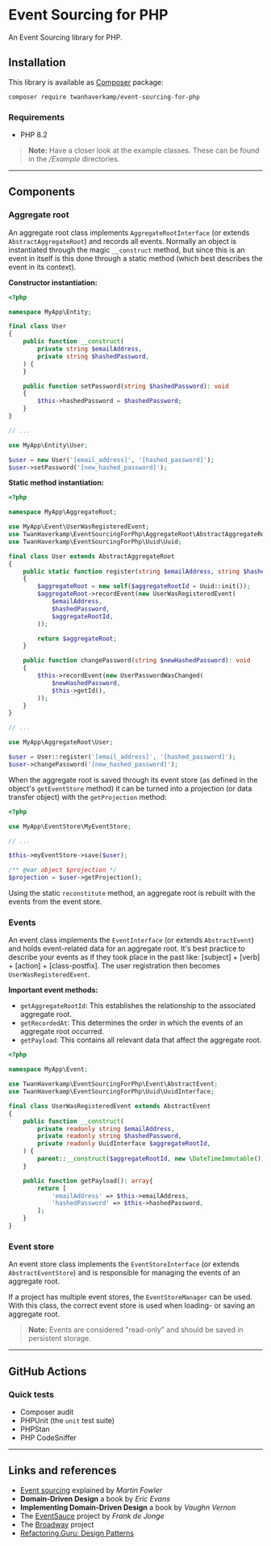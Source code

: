 # Event Sourcing for PHP
An Event Sourcing library for PHP.

## Installation
This library is available as [Composer](https://getcomposer.org) package:

```shell
composer require twanhaverkamp/event-sourcing-for-php
```

### Requirements
- PHP 8.2

> **Note:** Have a closer look at the example classes.
> These can be found in the _/Example_ directories.

---

## Components

### Aggregate root
An aggregate root class implements `AggregateRootInterface` (or extends `AbstractAggregateRoot`) and records all events.
Normally an object is instantiated through the magic `__construct` method, but since this is an event in itself
is this done through a static method (which best describes the event in its context).

**Constructor instantiation:**
```php
<?php

namespace MyApp\Entity;

final class User
{
    public function __construct(
        private string $emailAddress,
        private string $hashedPassword,
    ) {
    }

    public function setPassword(string $hashedPassword): void
    {
        $this->hashedPassword = $hashedPassword;
    }
}

// ...

use MyApp\Entity\User;

$user = new User('[email_address]', '[hashed_password]');
$user->setPassword('[new_hashed_password]');
```

**Static method instantiation:**
```php
<?php

namespace MyApp\AggregateRoot;

use MyApp\Event\UserWasRegisteredEvent;
use TwanHaverkamp\EventSourcingForPhp\AggregateRoot\AbstractAggregateRoot;
use TwanHaverkamp\EventSourcingForPhp\Uuid\Uuid;

final class User extends AbstractAggregateRoot
{
    public static function register(string $emailAddress, string $hashedPassword): self
    {
        $aggregateRoot = new self($aggregateRootId = Uuid::init());
        $aggregateRoot->recordEvent(new UserWasRegisteredEvent(
            $emailAddress,
            $hashedPassword,
            $aggregateRootId,
        ));

        return $aggregateRoot;
    }

    public function changePassword(string $newHashedPassword): void
    {
        $this->recordEvent(new UserPasswordWasChanged(
            $newHashedPassword,
            $this->getId(),
        ));
    }
}

// ...

use MyApp\AggregateRoot\User;

$user = User::register('[email_address]', '[hashed_password]');
$user->changePassword('[new_hashed_password]');
```

When the aggregate root is saved through its event store (as defined in the object's `getEventStore` method)
it can be turned into a projection (or data transfer object) with the `getProjection` method:
```php
<?php

use MyApp\EventStore\MyEventStore;

// ...

$this->myEventStore->save($user);

/** @var object $projection */
$projection = $user->getProjection();
```

Using the static `reconstitute` method, an aggregate root is rebuilt with the events from the event store.

### Events
An event class implements the `EventInterface` (or extends `AbstractEvent`) and holds event-related data
for an aggregate root. It's best practice to describe your events as if they took place in the past like:
[subject] + [verb] + [action] + [class-postfix]. The user registration then becomes `UserWasRegisteredEvent`.

**Important event methods:**
- `getAggregateRootId`: This establishes the relationship to the associated aggregate root.
- `getRecordedAt`: This determines the order in which the events of an aggregate root occurred.
- `getPayload`: This contains all relevant data that affect the aggregate root.

```php
<?php

namespace MyApp\Event;

use TwanHaverkamp\EventSourcingForPhp\Event\AbstractEvent;
use TwanHaverkamp\EventSourcingForPhp\Uuid\UuidInterface;

final class UserWasRegisteredEvent extends AbstractEvent
{
    public function __construct(
        private readonly string $emailAddress,
        private readonly string $hashedPassword,
        private readonly UuidInterface $aggregateRootId,
    ) {
        parent::__construct($aggregateRootId, new \DateTimeImmutable());
    }

    public function getPayload(): array{
        return [
            'emailAddress' => $this->emailAddress,
            'hashedPassword' => $this->hashedPassword,
        ];
    }
}
```

### Event store
An event store class implements the `EventStoreInterface` (or extends `AbstractEventStore`) and is responsible
for managing the events of an aggregate root.

If a project has multiple event stores, the `EventStoreManager` can be used. With this class, the correct event store
is used when loading- or saving an aggregate root.

> **Note:** Events are considered "read-only" and should be saved in persistent storage.

---

## GitHub Actions

### Quick tests
- Composer audit
- PHPUnit (the `unit` test suite)
- PHPStan
- PHP CodeSniffer

---

## Links and references

- [Event sourcing](https://martinfowler.com/eaaDev/EventSourcing.html) explained by _Martin Fowler_
- **Domain-Driven Design** a book by _Eric Evans_
- **Implementing Domain-Driven Design** a book by _Vaughn Vernon_
- The [EventSauce](https://eventsauce.io/) project by _Frank de Jonge_
- The [Broadway](https://github.com/broadway/broadway) project
- [Refactoring.Guru: Design Patterns](https://refactoring.guru/design-patterns)
